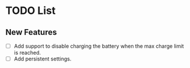 # TODO List

## New Features
- [ ] Add support to disable charging the battery when the max charge limit is reached.
- [ ] Add persistent settings.